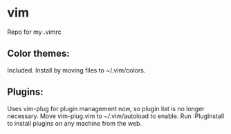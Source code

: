 # vim
Repo for my .vimrc

## Color themes:
Included. Install by moving files to ~/.vim/colors.

## Plugins:
Uses vim-plug for plugin management now, so plugin list is no longer necessary. Move vim-plug.vim to ~/.vim/autoload to enable. Run :PlugInstall to install plugins on any machine from the web.
